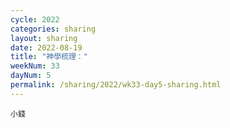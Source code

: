 ```yaml
---
cycle: 2022
categories: sharing
layout: sharing
date: 2022-08-19
title: "神學梳理："
weekNum: 33
dayNum: 5
permalink: /sharing/2022/wk33-day5-sharing.html
---
```


[](https://eccseattle.github.io/media/sharing/2022/wk033/2022-08-19-bin.m4a)

`小錢`
